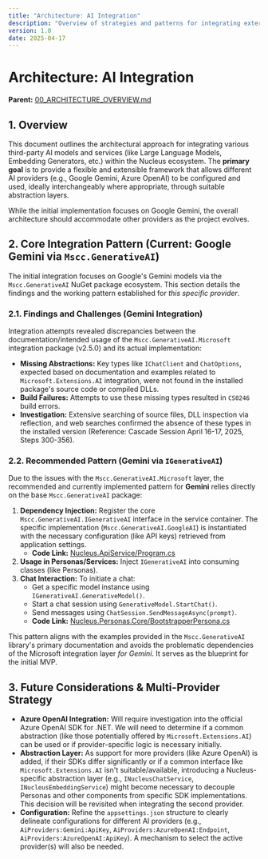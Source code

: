 ```yaml
---
title: "Architecture: AI Integration"
description: "Overview of strategies and patterns for integrating external AI models and services into the Nucleus platform."
version: 1.0
date: 2025-04-17
---
```


# Architecture: AI Integration

**Parent:** [00_ARCHITECTURE_OVERVIEW.md](./00_ARCHITECTURE_OVERVIEW.md)

## 1. Overview

This document outlines the architectural approach for integrating various third-party AI models and services (like Large Language Models, Embedding Generators, etc.) within the Nucleus ecosystem. The **primary goal** is to provide a flexible and extensible framework that allows different AI providers (e.g., Google Gemini, Azure OpenAI) to be configured and used, ideally interchangeably where appropriate, through suitable abstraction layers.

While the initial implementation focuses on Google Gemini, the overall architecture should accommodate other providers as the project evolves.

## 2. Core Integration Pattern (Current: Google Gemini via `Mscc.GenerativeAI`)

The initial integration focuses on Google's Gemini models via the `Mscc.GenerativeAI` NuGet package ecosystem. This section details the findings and the working pattern established for *this specific provider*.

### 2.1. Findings and Challenges (Gemini Integration)

Integration attempts revealed discrepancies between the documentation/intended usage of the `Mscc.GenerativeAI.Microsoft` integration package (v2.5.0) and its actual implementation:

*   **Missing Abstractions:** Key types like `IChatClient` and `ChatOptions`, expected based on documentation and examples related to `Microsoft.Extensions.AI` integration, were not found in the installed package's source code or compiled DLLs.
*   **Build Failures:** Attempts to use these missing types resulted in `CS0246` build errors.
*   **Investigation:** Extensive searching of source files, DLL inspection via reflection, and web searches confirmed the absence of these types in the installed version (Reference: Cascade Session April 16-17, 2025, Steps 300-356).

### 2.2. Recommended Pattern (Gemini via `IGenerativeAI`)

Due to the issues with the `Mscc.GenerativeAI.Microsoft` layer, the recommended and currently implemented pattern for **Gemini** relies directly on the base `Mscc.GenerativeAI` package:

1.  **Dependency Injection:** Register the core `Mscc.GenerativeAI.IGenerativeAI` interface in the service container. The specific implementation (`Mscc.GenerativeAI.GoogleAI`) is instantiated with the necessary configuration (like API keys) retrieved from application settings.
    *   **Code Link:** [Nucleus.ApiService/Program.cs](../../../Nucleus.ApiService/Program.cs)
2.  **Usage in Personas/Services:** Inject `IGenerativeAI` into consuming classes (like Personas).
3.  **Chat Interaction:** To initiate a chat:
    *   Get a specific model instance using `IGenerativeAI.GenerativeModel()`.
    *   Start a chat session using `GenerativeModel.StartChat()`.
    *   Send messages using `ChatSession.SendMessageAsync(prompt)`.
    *   **Code Link:** [Nucleus.Personas.Core/BootstrapperPersona.cs](../../../Nucleus.Personas.Core/BootstrapperPersona.cs)

This pattern aligns with the examples provided in the `Mscc.GenerativeAI` library's primary documentation and avoids the problematic dependencies of the Microsoft integration layer *for Gemini*. It serves as the blueprint for the initial MVP.

## 3. Future Considerations & Multi-Provider Strategy

*   **Azure OpenAI Integration:** Will require investigation into the official Azure OpenAI SDK for .NET. We will need to determine if a common abstraction (like those potentially offered by `Microsoft.Extensions.AI`) can be used or if provider-specific logic is necessary initially.
*   **Abstraction Layer:** As support for more providers (like Azure OpenAI) is added, if their SDKs differ significantly or if a common interface like `Microsoft.Extensions.AI` isn't suitable/available, introducing a Nucleus-specific abstraction layer (e.g., `INucleusChatService`, `INucleusEmbeddingService`) might become necessary to decouple Personas and other components from specific SDK implementations. This decision will be revisited when integrating the second provider.
*   **Configuration:** Refine the `appsettings.json` structure to clearly delineate configurations for different AI providers (e.g., `AiProviders:Gemini:ApiKey`, `AiProviders:AzureOpenAI:Endpoint`, `AiProviders:AzureOpenAI:ApiKey`). A mechanism to select the active provider(s) will also be needed.
